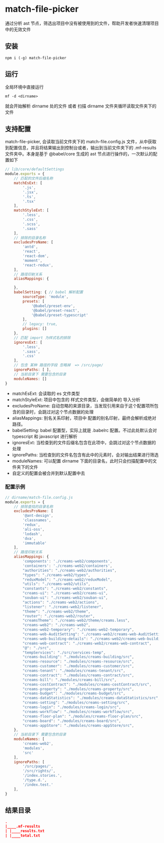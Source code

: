 # match-file-picker

通过分析 ast 节点，筛选出项目中没有被使用到的文件，帮助开发者快速清理项目中的无效文件

## 安装

```shell
npm i (-g) match-file-picker
```

## 运行

全局环境中直接运行

```shell  
mf -d <dirname>
```

就会开始解析 dirname 处的文件 或者 扫描 dirname 文件夹循环读取文件夹下的文件

## 支持配置

match-file-picker, 会读取当前文件夹下的 match-file.config.js 文件，从中获取到配置信息，并且将结果输出到控制台或者，输出到当前文件夹下的 .mf-results 文件夹中。本身是基于 @babel/core 生成的 ast 节点进行操作的，一次默认的配置如下

```javascript
// lib/core/defaultSettings
module.exports = {
    // 匹配的文件后缀名称
    matchEsExt: [
        '.js',
        '.jsx',
        '.ts',
        '.tsx'
    ],
    matchStyleExt: [
        '.less',
        '.css',
        '.scss',
        '.sass'
    ],
    // 排除的目录名称
    excludesProName: [
        'antd',
        'react',
        'react-dom',
        'moment',
        'react-redux',
    ],
    // 路径印射关系
    aliasMappings: {

    },
    babelSetting: { // babel 解析配置
        sourceType: 'module',
        presets: [
            '@babel/preset-env',
            '@babel/preset-react',
            '@babel/preset-typescript'
        ],
        // legacy: true,
        plugins: []
    },
    // 匹配 import 为样式名的排除
    ignoresExt: [
        '.less',
        '.sass',
        '.css'
    ],
    // 包含 某种 路径的字段 忽略掉  => /src/page/
    ignorePaths: [ ],
    // 当前目录下 需要包含的目录
    moduleNames: []
}
```

- matchEsExt: 会读取的 es 文件类型
- matchStyleExt: 项目中包含的 样式文件类型，会做简单的 导入分析
- excludesProName: 自动忽略的来源目录，当发现引用来自于这个配置项所包含的目录时，会跳过对这个节点数据的处理
- aliasMappings: 别名关系印射，项目中 配置的别名印射，最终会解析成绝对路径。
- babelSetting: babel 配置型，实际上就是 .babelrc 配置。不过此处默认会对 typescript 和 javascript 进行解析
- ignoresExt: 当检查到的文件后缀名包含在此项中，会跳过对这个节点数据的处理
- ignorePaths: 当检查到的文件名包含有此中的元素时，会对输出结果进行筛选
- moduleNames: 可以配置 dirname 下面的目录名，此时只会扫描配置中的文件夹下的文件
- 自定义的配置会被合并到默认配置中去

### 配置示例

```javascript
// dirname/match-file.config.js
module.exports = {
    // 排除查找的目录名称
    excludesProName: [
        '@ant-design',
        'classnames',
        'redux',
        'ali-oss',
        'lodash',
        'dva',
        'immutable'
    ],
    // 路径印射关系
    aliasMappings: {
        'components': './creams-web2/components',
        'containers': './creams-web2/containers',
        "authorities": "./creams-web2/authorities",
        "types": "./creams-web2/types",
        "reduxModel": "./creams-web2/reduxModel",
        "utils": "./creams-web2/utils",
        "constants": "./creams-web2/constants",
        "creams-ui": "./creams-web2/creams-ui",
        "souban-ui": "./creams-web2/souban-ui",
        "actions": "./creams-web2/actions",
        "listener": "./creams-web2/listener",
        "theme": "./creams-web2/theme",
        "router": "./creams-web2/router",
        "creamsTheme": "./creams-web2/theme/creams.less",
        "creams-web2": "./creams-web2",
        "creams-web2-temporary": "./creams-web2-temporary",
        "creams-web-AuditSetting": "./creams-web2/creams-web-AuditSetting",
        "creams-web-building-details": "./creams-web2/creams-web-building-details",
        "creams-web-contract": "./creams-web2/creams-web-contract",
        "@": "./src",
        "tempServices": "./src/services-temp",
        "creams-building": "./modules/creams-building/src",
        "creams-resource": "./modules/creams-resource/src",
        "creams-customer": "./modules/creams-customer/src",
        "creams-tenant": "./modules/creams-tenant/src",
        "creams-contract": "./modules/creams-contract/src",
        "creams-bill": "./modules/creams-bill/src",
        "creams-costContract": "./modules/creams-costContract/src",
        "creams-property": "./modules/creams-property/src",
        "creams-budget": "./modules/creams-budget/src",
        "creams-dataStatistics": "./modules/creams-dataStatistics/src",
        "creams-setting": "./modules/creams-setting/src",
        "creams-login": "./modules/creams-login/src",
        "creams-workflow": "./modules/creams-workflow/src",
        "creams-floor-plan": "./modules/creams-floor-plan/src",
        "creams-board": "./modules/creams-board/src",
        "creams-appStore": "./modules/creams-appStore/src",
    },
    // 当前目录下 需要包含的目录
    moduleNames: [
        'creams-web2',
        'modules',
        'src'
    ],
    ignorePaths: [
        '/src/pages/',
        '/src/rights/',
        '/index.stories.',
        '/type.d.',
        '/index.test.'
    ],
}
```

## 结果目录

```json
.
|____.mf-results
| |____results.txt
| |____total.txt
```
